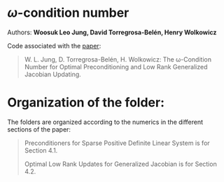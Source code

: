 # $\omega$-condition number
Authors: **Woosuk Leo Jung, David Torregrosa-Belén, Henry Wolkowicz**

Code associated with the [paper](https://arxiv.org/abs/2306.17144):

> W. L. Jung, D. Torregrosa-Belén, H. Wolkowicz: The ω-Condition Number for Optimal Preconditioning and Low Rank Generalized Jacobian Updating.
> 

# Organization of the folder:

The folders are organized according to the numerics in the different sections of the paper:

> Preconditioners for Sparse Positive Definite Linear System is for Section 4.1.
> 
> Optimal Low Rank Updates for Generalized Jacobian is for Section 4.2.
